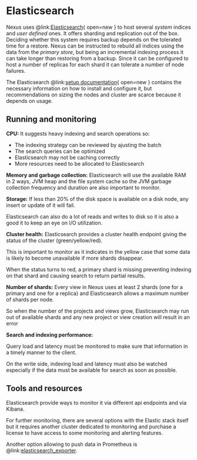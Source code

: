 # Elasticsearch

Nexus uses @link:[Elasticsearch](https://www.elastic.co/elasticsearch){ open=new } to host several _system_ indices and _user
defined_ ones. It offers sharding and replication out of the box. Deciding whether this system requires backup depends
on the tolerated time for a restore. Nexus can be instructed to rebuild all indices using the data from the _primary
store_, but being an incremental indexing process it can take longer than restoring from a backup. Since it can be
configured to host a number of replicas for each shard it can tolerate a number of node failures.

The Elasticsearch @link:[setup documentation](https://www.elastic.co/guide/en/elasticsearch/reference/current/setup.html){ open=new }
contains the necessary information on how to install and configure it, but recommendations on sizing the nodes and
cluster are scarce because it depends on usage.

## Running and monitoring

**CPU:**
It suggests heavy indexing and search operations so:
* The indexing strategy can be reviewed by ajusting the batch
* The search queries can be optimized
* Elasticsearch may not be caching correctly
* More resources need to be allocated to Elasticsearch

**Memory and garbage collection:**
Elasticsearch will use the available RAM in 2 ways, JVM heap and the file system cache
so the JVM garbage collection frequency and duration are also important to monitor.

**Storage:**
If less than 20% of the disk space is available on a disk node, any insert or update of it will fail.

Elasticsearch can also do a lot of reads and writes to disk so it is also a good it to keep an eye on I/O utilization.

**Cluster health:**
Elasticsearch provides a cluster health endpoint giving the status of the cluster (green/yellow/red).

This is important to monitor as it indicates in the yellow case that some data is likely to become unavailable
if more shards disappear.

When the status turns to red, a primary shard is missing preventing indexing on that shard and causing search
to return partial results.

**Number of shards:**
Every view in Nexus uses at least 2 shards (one for a primary and one for a replica) and
Elasticsearch allows a maximum number of shards per node.

So when the number of the projects and views grow, Elasticsearch may run out of available shards and any new project or
view creation will result in an error

**Search and indexing performance:**

Query load and latency must be monitored to make sure that information in a timely manner to the client.

On the write side, indexing load and latency must also be watched especially
if the data must be available for search as soon as possible.

## Tools and resources

Elasticsearch provide ways to monitor it via different api endpoints and via Kibana.

For further monitoring, there are several options with the Elastic stack itself but it requires another cluster dedicated
to monitoring and purchase a license to have access to some monitoring and alerting features.

Another option allowing to push data in Prometheus is
@link:[elasticsearch_exporter](https://github.com/prometheus-community/elasticsearch_exporter).